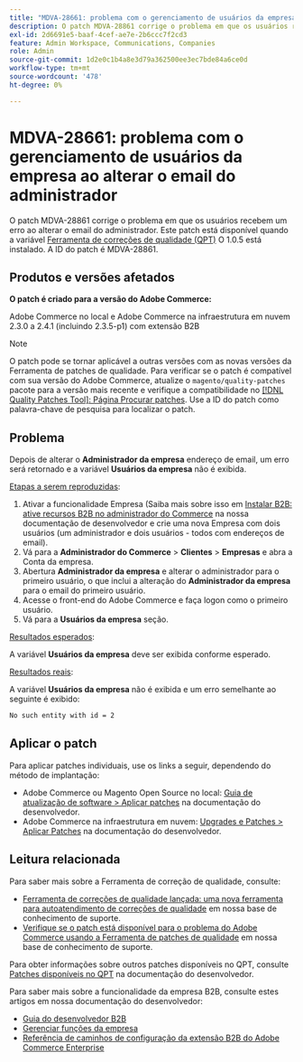 ```yaml
---
title: "MDVA-28661: problema com o gerenciamento de usuários da empresa ao alterar o email do administrador"
description: O patch MDVA-28861 corrige o problema em que os usuários recebem um erro ao alterar o email do administrador. Este patch está disponível quando a [Ferramenta de correções de qualidade (QPT)](/help/announcements/adobe-commerce-announcements/magento-quality-patches-released-new-tool-to-self-serve-quality-patches.md) 1.0.5 está instalada. A ID do patch é MDVA-28861.
exl-id: 2d6691e5-baaf-4cef-ae7e-2b6ccc7f2cd3
feature: Admin Workspace, Communications, Companies
role: Admin
source-git-commit: 1d2e0c1b4a8e3d79a362500ee3ec7bde84a6ce0d
workflow-type: tm+mt
source-wordcount: '478'
ht-degree: 0%

---
```


# MDVA-28661: problema com o gerenciamento de usuários da empresa ao alterar o email do administrador

O patch MDVA-28861 corrige o problema em que os usuários recebem um erro ao alterar o email do administrador. Este patch está disponível quando a variável [Ferramenta de correções de qualidade (QPT)](/help/announcements/adobe-commerce-announcements/magento-quality-patches-released-new-tool-to-self-serve-quality-patches.md) O 1.0.5 está instalado. A ID do patch é MDVA-28861.

## Produtos e versões afetados

**O patch é criado para a versão do Adobe Commerce:**

Adobe Commerce no local e Adobe Commerce na infraestrutura em nuvem 2.3.0 a 2.4.1 (incluindo 2.3.5-p1) com extensão B2B

>[!NOTE]
>
>O patch pode se tornar aplicável a outras versões com as novas versões da Ferramenta de patches de qualidade. Para verificar se o patch é compatível com sua versão do Adobe Commerce, atualize o `magento/quality-patches` pacote para a versão mais recente e verifique a compatibilidade no [[!DNL Quality Patches Tool]: Página Procurar patches](https://devdocs.magento.com/quality-patches/tool.html#patch-grid). Use a ID do patch como palavra-chave de pesquisa para localizar o patch.

## Problema

Depois de alterar o **Administrador da empresa** endereço de email, um erro será retornado e a variável **Usuários da empresa** não é exibida.

<u>Etapas a serem reproduzidas</u>:

1. Ativar a funcionalidade Empresa (Saiba mais sobre isso em [Instalar B2B: ative recursos B2B no administrador do Commerce](https://devdocs.magento.com/extensions/b2b/#enable-b2b-features-in-magento-admin) na nossa documentação de desenvolvedor e crie uma nova Empresa com dois usuários (um administrador e dois usuários - todos com endereços de email).
1. Vá para a **Administrador do Commerce** > **Clientes** > **Empresas** e abra a Conta da empresa.
1. Abertura **Administrador da empresa** e alterar o administrador para o primeiro usuário, o que inclui a alteração do **Administrador da empresa** para o email do primeiro usuário.
1. Acesse o front-end do Adobe Commerce e faça logon como o primeiro usuário.
1. Vá para a **Usuários da empresa** seção.

<u>Resultados esperados</u>:

A variável **Usuários da empresa** deve ser exibida conforme esperado.

<u>Resultados reais</u>:

A variável **Usuários da empresa** não é exibida e um erro semelhante ao seguinte é exibido:

```bash
No such entity with id = 2
```

## Aplicar o patch

Para aplicar patches individuais, use os links a seguir, dependendo do método de implantação:

* Adobe Commerce ou Magento Open Source no local: [Guia de atualização de software > Aplicar patches](https://devdocs.magento.com/guides/v2.4/comp-mgr/patching/mqp.html) na documentação do desenvolvedor.
* Adobe Commerce na infraestrutura em nuvem: [Upgrades e Patches > Aplicar Patches](https://devdocs.magento.com/cloud/project/project-patch.html) na documentação do desenvolvedor.

## Leitura relacionada

Para saber mais sobre a Ferramenta de correção de qualidade, consulte:

* [Ferramenta de correções de qualidade lançada: uma nova ferramenta para autoatendimento de correções de qualidade](/help/announcements/adobe-commerce-announcements/magento-quality-patches-released-new-tool-to-self-serve-quality-patches.md) em nossa base de conhecimento de suporte.
* [Verifique se o patch está disponível para o problema do Adobe Commerce usando a Ferramenta de patches de qualidade](/help/support-tools/patches-available-in-qpt-tool/check-patch-for-magento-issue-with-magento-quality-patches.md) em nossa base de conhecimento de suporte.

Para obter informações sobre outros patches disponíveis no QPT, consulte [Patches disponíveis no QPT](https://devdocs.magento.com/quality-patches/tool.html#patch-grid) na documentação do desenvolvedor.

Para saber mais sobre a funcionalidade da empresa B2B, consulte estes artigos em nossa documentação do desenvolvedor:

* [Guia do desenvolvedor B2B](https://devdocs.magento.com/guides/v2.4/b2b/bk-b2b.html)
* [Gerenciar funções da empresa](https://devdocs.magento.com/guides/v2.4/b2b/roles.html)
* [Referência de caminhos de configuração da extensão B2B do Adobe Commerce Enterprise](https://devdocs.magento.com/guides/v2.4/config-guide/prod/config-reference-b2b.html)
